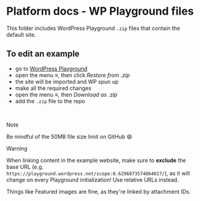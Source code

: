 # Platform docs - WP Playground files

This folder includes WordPress Playground `.zip` files that contain the default site.

## To edit an example
- go to [WordPress Playground](https://playground.wordpress.net/)
- open the menu ≡, then click *Restore from .zip*
- the site will be imported and WP spun up
- make all the required changes
- open the menu ≡, then *Download as .zip*
- add the `.zip` file to the repo

<br />

> [!NOTE]
> Be mindful of the 50MB file size limit on GitHub 😄


> [!WARNING]
> When linking content in the example website, make sure to **exclude** the base URL (e.g. `https://playground.wordpress.net/scope:0.6296873574064017/`),
> as it will change on every Playground initialization!
> Use relative URLs instead.
>
> Things like Featured images are fine, as they're linked by attachment IDs.
